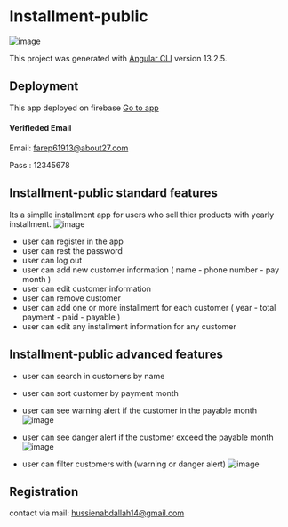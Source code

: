 # Installment-public
![image](https://user-images.githubusercontent.com/43760047/170382851-4bbe3ad4-5889-4311-9752-62e163cc12dc.png)


This project was generated with [Angular CLI](https://github.com/angular/angular-cli) version 13.2.5.

## Deployment

This app deployed on firebase [Go to app](https://installment-test.firebaseapp.com/)
#### Verifieded Email
Email: farep61913@about27.com

Pass : 12345678


## Installment-public standard features

Its a simplle installment app for users who sell thier products with yearly installment.
 ![image](https://user-images.githubusercontent.com/43760047/170382672-5ff498b3-6882-42ca-a1a3-6760bb63da34.png)

- user can register in the app
- user can rest the password
- user can log out
- user can add new customer information ( name - phone number - pay month ) 
- user can edit customer information
- user can remove customer 
- user can add one or more installment for each customer ( year - total payment - paid - payable )
- user can edit any installment information for any customer 

## Installment-public advanced features
- user can search in customers by name 
- user can sort customer by payment month

-  user can see warning alert if the customer in the payable month 
 ![image](https://user-images.githubusercontent.com/43760047/170382315-03c77ef6-7c8c-4dfb-9ad0-360b45cb12fd.png)
 
- user can see danger alert if the customer exceed the payable month
 ![image](https://user-images.githubusercontent.com/43760047/170382399-6186bdb5-fe8f-4281-be7b-e3a72907962e.png)
 
- user can filter customers with (warning or danger alert)
 ![image](https://user-images.githubusercontent.com/43760047/170382616-3aab903c-49c7-4fae-93e7-d8de7bfebd46.png)
 
 ## Registration 
 contact via mail: hussienabdallah14@gmail.com
